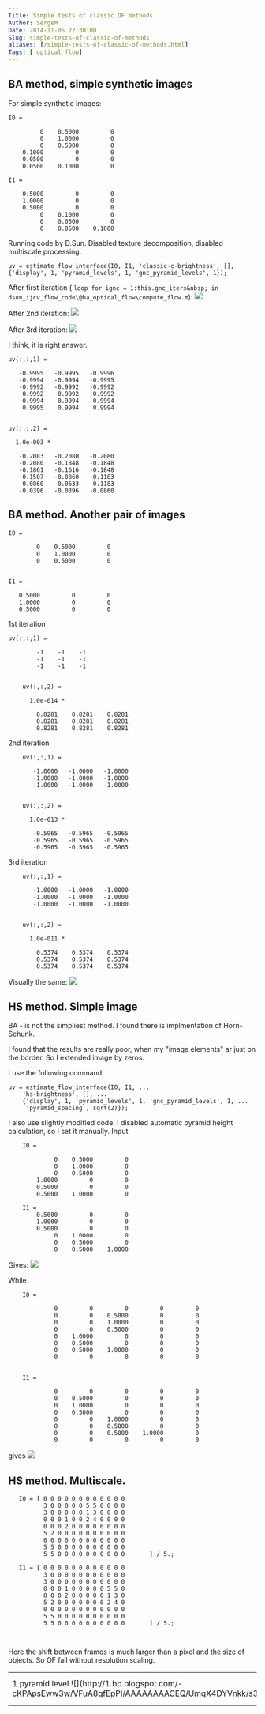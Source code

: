 ```yaml
---
Title: Simple tests of classic OF methods
Author: SergeM
Date: 2014-11-05 22:30:00
Slug: simple-tests-of-classic-of-methods
aliases: [/simple-tests-of-classic-of-methods.html]
Tags: [ optical flow]
---
```




## BA method, simple synthetic images 

For simple synthetic images:

```
I0 =

         0    0.5000         0
         0    1.0000         0
         0    0.5000         0
    0.1000         0         0
    0.0500         0         0
    0.0500    0.1000         0

I1 =

    0.5000         0         0
    1.0000         0         0
    0.5000         0         0
         0    0.1000         0
         0    0.0500         0
         0    0.0500    0.1000
```

Running code by D.Sun. Disabled texture decomposition, disabled multiscale processing.  

```
uv = estimate_flow_interface(I0, I1, 'classic-c-brightness', [], {'display', 1, 'pyramid_levels', 1, 'gnc_pyramid_levels', 1});
```



After first iteration ( `loop for ignc = 1:this.gnc_iters&nbsp; in dsun_ijcv_flow_code\@ba_optical_flow\compute_flow.m`):
![](http://4.bp.blogspot.com/-TW_Kgc_c4xM/VFo0XQRJdQI/AAAAAAAACDU/LmjLPEhpcFM/s1600/gnc_iter_1.png) 

After 2nd iteration: 
![](http://1.bp.blogspot.com/-iic-jinHYR8/VFo0XZiLU5I/AAAAAAAACDQ/Yx-509YrRos/s1600/gnc_iter_2.png)

After 3rd iteration:
![](http://3.bp.blogspot.com/-nNWtlW7GjNI/VFo0XRzxjDI/AAAAAAAACDM/0XNuLNB76yc/s1600/gnc_iter_3.png)


I think, it is right answer.


```
uv(:,:,1) =

   -0.9995   -0.9995   -0.9996
   -0.9994   -0.9994   -0.9995
   -0.9992   -0.9992   -0.9992
    0.9992    0.9992    0.9992
    0.9994    0.9994    0.9994
    0.9995    0.9994    0.9994


uv(:,:,2) =

  1.0e-003 *

   -0.2083   -0.2080   -0.2080
   -0.2080   -0.1848   -0.1848
   -0.1861   -0.1616   -0.1848
   -0.1507   -0.0860   -0.1183
   -0.0860   -0.0633   -0.1183
   -0.0396   -0.0396   -0.0860
 ```
 
 
 ## BA method. Another pair of images  
 
 ```
 I0 =

         0    0.5000         0
         0    1.0000         0
         0    0.5000         0


I1 =

    0.5000         0         0
    1.0000         0         0
    0.5000         0         0
```

1st iteration 
```
uv(:,:,1) =
    
        -1    -1    -1
        -1    -1    -1
        -1    -1    -1
    
    
    uv(:,:,2) =
    
      1.0e-014 *
    
        0.8281    0.8281    0.8281
        0.8281    0.8281    0.8281
        0.8281    0.8281    0.8281
```    

2nd iteration 

```
    uv(:,:,1) =
    
       -1.0000   -1.0000   -1.0000
       -1.0000   -1.0000   -1.0000
       -1.0000   -1.0000   -1.0000
    
    
    uv(:,:,2) =
    
      1.0e-013 *
    
       -0.5965   -0.5965   -0.5965
       -0.5965   -0.5965   -0.5965
       -0.5965   -0.5965   -0.5965
```
    
3rd iteration 

```
    uv(:,:,1) =
    
       -1.0000   -1.0000   -1.0000
       -1.0000   -1.0000   -1.0000
       -1.0000   -1.0000   -1.0000
    
    
    uv(:,:,2) =
    
      1.0e-011 *
    
        0.5374    0.5374    0.5374
        0.5374    0.5374    0.5374
        0.5374    0.5374    0.5374
```

Visually the same:
![](http://2.bp.blogspot.com/-ihcssiAwj2c/VFo2yZDh_6I/AAAAAAAACDo/pHmB5EVb6Cw/s200/simple_gnc_iter_1.png)
  


## HS method. Simple image

BA - is not the simpliest method. I found there is implmentation of Horn-Schunk.

I found that the results are really poor, when my "image elements" ar just on the border. So I extended image by zeros.

I use the following command: 

```
uv = estimate_flow_interface(I0, I1, ...
    'hs-brightness', [], ...
    {'display', 1, 'pyramid_levels', 1, 'gnc_pyramid_levels', 1, ...
     'pyramid_spacing', sqrt(2)});
```

I also use slightly modified code. I disabled automatic pyramid height calculation, so I set it manually. 
Input  

```
    I0 =
    
             0    0.5000         0
             0    1.0000         0
             0    0.5000         0
        1.0000         0         0
        0.5000         0         0
        0.5000    1.0000         0
    
    I1 =
        0.5000         0         0
        1.0000         0         0
        0.5000         0         0
             0    1.0000         0
             0    0.5000         0
             0    0.5000    1.0000
```    
    
Gives:
![](http://3.bp.blogspot.com/-ZfNLO6E_ccc/VFt-E3fW64I/AAAAAAAACEA/4NseP5r2T7I/s1600/HS_no_borders.png)

While  

```
    I0 =
    
             0         0         0         0         0
             0         0    0.5000         0         0
             0         0    1.0000         0         0
             0         0    0.5000         0         0
             0    1.0000         0         0         0
             0    0.5000         0         0         0
             0    0.5000    1.0000         0         0
             0         0         0         0         0
    
    
    I1 =
    
             0         0         0         0         0
             0    0.5000         0         0         0
             0    1.0000         0         0         0
             0    0.5000         0         0         0
             0         0    1.0000         0         0
             0         0    0.5000         0         0
             0         0    0.5000    1.0000         0
             0         0         0         0         0
```

gives 
![](http://2.bp.blogspot.com/-4Z1KIM8Hwk4/VFt-E5ZIFbI/AAAAAAAACD8/moc8gCLTEcA/s1600/HS_borders.png)

## HS method. Multiscale.

 ```
    I0 = [ 0 0 0 0 0 0 0 0 0 0 0 0
           3 0 0 0 0 0 5 5 0 0 0 0 
           3 0 0 0 0 0 1 3 0 0 0 0
           0 0 0 1 0 0 2 4 0 0 0 0
           0 0 0 2 0 0 0 0 0 0 0 0
           5 2 0 0 0 0 0 0 0 0 0 0
           0 0 0 0 0 0 0 0 0 0 0 0
           5 5 0 0 0 0 0 0 0 0 0 0
           5 5 0 0 0 0 0 0 0 0 0 0       ] / 5.;
    
    I1 = [ 0 0 0 0 0 0 0 0 0 0 0 0
           3 0 0 0 0 0 0 0 0 0 0 0 
           3 0 0 0 0 0 0 0 0 0 0 0
           0 0 0 1 0 0 0 0 0 5 5 0
           0 0 0 2 0 0 0 0 0 1 3 0
           5 2 0 0 0 0 0 0 0 2 4 0
           0 0 0 0 0 0 0 0 0 0 0 0
           5 5 0 0 0 0 0 0 0 0 0 0
           5 5 0 0 0 0 0 0 0 0 0 0       ] / 5.;

  
```    

Here the shift between frames is much larger than a pixel and the size of objects. So OF fail without resolution scaling. 
  <table>  <tbody>
  <tr>
  <td>1 pyramid level ![](http://1.bp.blogspot.com/-cKPApsEww3w/VFuA8qfEpPI/AAAAAAAACEQ/UmqX4DYVnkk/s320/HS_pyramid_1.png)</td> 
  <td>2 pyramid levels ![](http://1.bp.blogspot.com/-wC_4IzeuNAE/VFuA8-z9U8I/AAAAAAAACEU/7K_vWoiou0Q/s320/HS_pyramid_2.png)</td> 
  <td>3 pyramid levels ![](http://4.bp.blogspot.com/-ynqgbeq_-B0/VFuA8lHxFJI/AAAAAAAACEY/KR3szPexLP4/s320/HS_pyramid_3.png) </td></tr>
</tbody>
</table>

